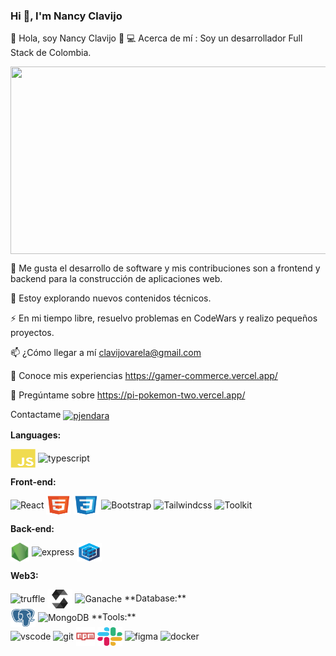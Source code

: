 ### Hi 👋, I'm Nancy Clavijo

👋 Hola, soy Nancy Clavijo
👨 💻 Acerca de mí : Soy un desarrollador Full Stack de Colombia.

<img align="center"  height="300" width="900" src="https://prod-discovery.edx-cdn.org/media/programs/card_images/2f377daa-30b3-487f-941c-18503633a4a1-12209ba765df.jpg" />

🔭 Me gusta el desarrollo de software y mis contribuciones son a frontend y backend para la construcción de aplicaciones web.

🌱 Estoy explorando nuevos contenidos técnicos.

⚡ En mi tiempo libre, resuelvo problemas en CodeWars y realizo pequeños proyectos.

📫 ¿Cómo llegar a mí clavijovarela@gmail.com

📄 Conoce mis experiencias https://gamer-commerce.vercel.app/

💬 Pregúntame sobre https://pi-pokemon-two.vercel.app/

Contactame 
<a href="https://www.linkedin.com/in/nancy-clavijo-varela-29353117a/" target="blank"><img align="center" src="https://raw.githubusercontent.com/rahuldkjain/github-profile-readme-generator/master/src/images/icons/Social/linked-in-alt.svg" alt="pjendara" height="30" width="40" /></a>

**Languages:**
<div align="left">
  <img align="center" title="JavaScript" alt="Js" height="30" width="40" src="https://raw.githubusercontent.com/devicons/devicon/master/icons/javascript/javascript-plain.svg">
  <img align="center" title="Typescript" alt="typescript" height="30" width="40" src="https://cdn.jsdelivr.net/gh/devicons/devicon/icons/typescript/typescript-original.svg" />
 
**Front-end:**
<div align="left">
  <img align="center" title="React" alt="React" height="30" width="40" src="https://cdn.jsdelivr.net/gh/devicons/devicon/icons/react/react-original.svg">
  <img align="center" title="HTML5" alt="HTML" height="30" width="40" src="https://raw.githubusercontent.com/devicons/devicon/master/icons/html5/html5-original.svg">
  <img align="center" title="CSS" alt="CSS" height="30" width="40" src="https://raw.githubusercontent.com/devicons/devicon/master/icons/css3/css3-original.svg">
  <img align="center" title="Bootstrap" alt="Bootstrap" height="30" width="40" src="https://cdn.jsdelivr.net/gh/devicons/devicon/icons/bootstrap/bootstrap-original.svg" />
  <img align="center" title="Tailwindcss" alt="Tailwindcss" height="30" width="40" src="https://cdn.jsdelivr.net/gh/devicons/devicon/icons/tailwindcss/tailwindcss-plain.svg" />
  <img align="center" title="Toolkit" alt="Toolkit" height="30" width="40" src="https://uxwing.com/wp-content/themes/uxwing/download/brands-and-social-media/redux-icon.png" />
</div> 
  
**Back-end:**
<div align="left">
  <img align="center" title="nodejs" alt="nodejs" height="30" src="https://raw.githubusercontent.com/github/explore/80688e429a7d4ef2fca1e82350fe8e3517d3494d/topics/nodejs/nodejs.png">
  <img align="center" title="Express" alt="express" height="30" width="40" src="https://cdn.jsdelivr.net/gh/devicons/devicon/icons/express/express-original.svg">
  <img align="center" title="Sequelize" alt="sequelize" height="30" width="40" src="https://raw.githubusercontent.com/devicons/devicon/1119b9f84c0290e0f0b38982099a2bd027a48bf1/icons/sequelize/sequelize-original.svg">
  
**Web3:**
  <div align="left">
<img align="center" title="Truffle" alt="truffle" height="40" width="40" src="https://seeklogo.com/images/T/truffle-logo-357454171D-seeklogo.com.png">
  <img align="center" title="Solidity" alt="Solidity" height="30" width="40" src="https://raw.githubusercontent.com/devicons/devicon/1119b9f84c0290e0f0b38982099a2bd027a48bf1/icons/solidity/solidity-original.svg">
     <img align="center" title="Ganache" alt="Ganache" height="40" width="40" src="https://seeklogo.com/images/G/ganache-logo-1EB72084A8-seeklogo.com.png">
**Database:**
 <div align="left">
  <img align="center" title="PostgreSQL" alt="PostgreSQL" height="30" width="40" src="https://raw.githubusercontent.com/devicons/devicon/1119b9f84c0290e0f0b38982099a2bd027a48bf1/icons/postgresql/postgresql-plain.svg">
  <img align="center" title="MongoDB" alt="MongoDB" height="30" width="40" src="https://cdn.jsdelivr.net/gh/devicons/devicon/icons/mongodb/mongodb-original.svg">
**Tools:**
<div align="left">
  <img align="center" title="vscode" alt="vscode" height="30" width="40" src="https://cdn.jsdelivr.net/gh/devicons/devicon/icons/vscode/vscode-original.svg" />
  <img align="center" title="git" alt="git" height="30" width="40" src="https://cdn.jsdelivr.net/gh/devicons/devicon/icons/git/git-original.svg" />
  <img align="center" title="npm" alt="npm" height="30" src="https://raw.githubusercontent.com/devicons/devicon/1119b9f84c0290e0f0b38982099a2bd027a48bf1/icons/npm/npm-original-wordmark.svg" />
  <img align="center" title="slack" alt="slack" height="30" width="40" src="https://raw.githubusercontent.com/devicons/devicon/1119b9f84c0290e0f0b38982099a2bd027a48bf1/icons/slack/slack-original.svg" />
  <img align="center" title="figma" alt="figma" height="30" width="40" src="https://cdn.jsdelivr.net/gh/devicons/devicon/icons/figma/figma-original.svg" />
  <img align="center" title="docker" alt="docker" height="30" width="40" src="https://www.svgrepo.com/show/303231/docker-logo.svg" />
</div>
<br>
<br>

<!--
**Nancyclavijo27/Nancyclavijo27** is a ✨ _special_ ✨ repository because its `README.md` (this file) appears on your GitHub profile.

Here are some ideas to get you started:

- 🔭 I’m currently working on ...
- 🌱 I’m currently learning ...
- 👯 I’m looking to collaborate on ...
- 🤔 I’m looking for help with ...
- 💬 Ask me about ...
- 📫 How to reach me: ...
- 😄 Pronouns: ...
- ⚡ Fun fact: ...
-->
